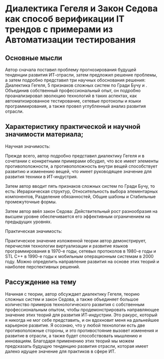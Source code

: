 # Диалектика Гегеля и Закон Седова как способ верификации IT трендов с примерами из Автоматизации тестирования

## Основные мысли

Автор сначала поставил проблему прогнозирования будущей тенденции развития ИТ-отрасли, затем предложил решение проблемы, а затем подробно представил три научных обоснования решения: Диалектика Гегеля, 5 признаков сложных систем по Гради Бучу и . Объединив собственный профессиональный опыт, он подробно проанализировал эволюцию технологий в таких аспектах, как автоматизированное тестирование, сетевые протоколы и языки программирования, а также провел углубленный анализ развития отрасли.

## Характеристику практической и научной значимости материала;

Научная значимость:
 
Прежде всего, автор подробно представил диалектику Гегеля и в сочетании с конкретными примерами обсудил, что все имеет элементы противоположности, а противоположность внутри вещей способствует развитию и изменению вещей, что имеет руководящее значение для развития техники в ИТ-индустрия.

Затем автор вводит пять признаков сложных систем по Гради Бучу, то есть: Иерархическая структур, Относительность выбора элементарных компонентов, Разделение обязанностей, Общие шабоны и Стабильные промежуточные формы.
  
Затем автор ввёл закон Седова: Действительный рост разнообразия на высшем уровне обеспечивается его эффективным ограничением на предыдущих уровнях.

Практическая значимость:
  
Практическое значение изложенной теории автор демонстрирует, перечисляя технологии виртуализации и развитие языков программирования в 1970-е годы, сетевых протоколов в 1980-е годы и STL C++ в 1990-е годы к мобильным операционным системам в 2000 году. Можно определить направление развития на основе этих теорий и наиболее перспективных решений.

## Рассуждение на тему
 
Начиная с теории, автор обсуждает диалектику Гегеля, теорию сложных систем и закон Седова, а также объединяет большое количество примеров технологического развития с собственным профессиональным опытом, чтобы продемонстрировать направляющее значение этих теорий для развития ИТ-индустрии. Это ракурс, который я никогда не мог себе представить, и он вдохновит меня на дальнейшее карьерное развитие. Я осознаю, что у любой технологии есть две противоположные стороны, и это противостояние вызовет изменения и развитие в отрасли, а также будет способствовать мышлению и инновациям. Благодаря применению этих теорий мы можем предсказать будущую тенденцию развития отрасли, которая имеет далеко идущее значение для практиков в сфере ИТ.

